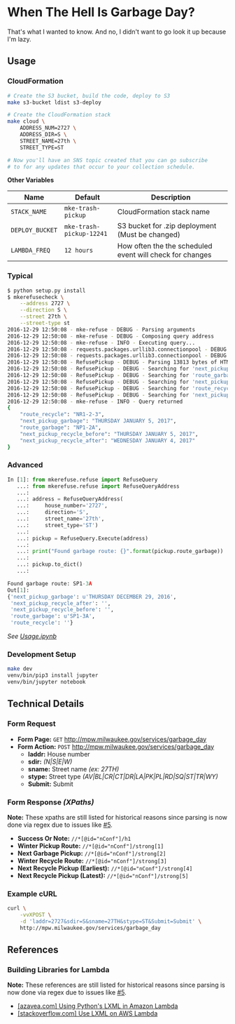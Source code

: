 # When The Hell Is Garbage Day?
That's what I wanted to know.  And no, I didn't want to go look it up because
I'm lazy.

## Usage
### CloudFormation

```sh
# Create the S3 bucket, build the code, deploy to S3
make s3-bucket ldist s3-deploy

# Create the CloudFormation stack
make cloud \
    ADDRESS_NUM=2727 \
    ADDRESS_DIR=S \
    STREET_NAME=27th \
    STREET_TYPE=ST

# Now you'll have an SNS topic created that you can go subscribe
# to for any updates that occur to your collection schedule.
```

**Other Variables**

| Name | Default | Description |
| ---- | ------- | ----------- |
| `STACK_NAME` | `mke-trash-pickup` | CloudFormation stack name |
| `DEPLOY_BUCKET` | `mke-trash-pickup-12241` | S3 bucket for .zip deployment (Must be changed) |
| `LAMBDA_FREQ` | `12 hours` | How often the the scheduled event will check for changes |

### Typical

```sh
$ python setup.py install
$ mkerefusecheck \
    --address 2727 \
    --direction S \
    --street 27th \
    --street-type st
2016-12-29 12:50:08 - mke-refuse - DEBUG - Parsing arguments
2016-12-29 12:50:08 - mke-refuse - DEBUG - Composing query address
2016-12-29 12:50:08 - mke-refuse - INFO - Executing query...
2016-12-29 12:50:08 - requests.packages.urllib3.connectionpool - DEBUG - Starting new HTTP connection (1): mpw.milwaukee.gov
2016-12-29 12:50:08 - requests.packages.urllib3.connectionpool - DEBUG - http://mpw.milwaukee.gov:80 "POST /services/garbage_day HTTP/1.1" 200 None
2016-12-29 12:50:08 - RefusePickup - DEBUG - Parsing 13813 bytes of HTML
2016-12-29 12:50:08 - RefusePickup - DEBUG - Searching for 'next_pickup_garbage' with 'The next garbage collection pickup for this location is: <strong>(?P<value>[^<]+)</strong>'
2016-12-29 12:50:08 - RefusePickup - DEBUG - Searching for 'route_garbage' with 'garbage pickup route for this location is <strong>(?P<value>[^<]+)</strong>'
2016-12-29 12:50:08 - RefusePickup - DEBUG - Searching for 'next_pickup_recycle_before' with 'The next estimated pickup time is between <strong>(?P<after>[^<]+)</strong> and <strong>(?P<value>[^<]+)</strong>'
2016-12-29 12:50:08 - RefusePickup - DEBUG - Searching for 'route_recycle' with 'recycling pickup route for this location is <strong>(?P<value>[^<]+)</strong>'
2016-12-29 12:50:08 - RefusePickup - DEBUG - Searching for 'next_pickup_recycle_after' with 'The next estimated pickup time is between <strong>(?P<value>[^<]+)</strong> and <strong>(?P<before>[^<]+)</strong>'
2016-12-29 12:50:08 - mke-refuse - INFO - Query returned
{
    "route_recycle": "NR1-2-3",
    "next_pickup_garbage": "THURSDAY JANUARY 5, 2017",
    "route_garbage": "NP1-2A",
    "next_pickup_recycle_before": "THURSDAY JANUARY 5, 2017",
    "next_pickup_recycle_after": "WEDNESDAY JANUARY 4, 2017"
}
```

### Advanced

```python
In [1]: from mkerefuse.refuse import RefuseQuery
   ...: from mkerefuse.refuse import RefuseQueryAddress
   ...:
   ...: address = RefuseQueryAddress(
   ...:     house_number='2727',
   ...:     direction='S',
   ...:     street_name='27th',
   ...:     street_type='ST')
   ...:
   ...: pickup = RefuseQuery.Execute(address)
   ...:
   ...: print("Found garbage route: {}".format(pickup.route_garbage))
   ...:
   ...: pickup.to_dict()
   ...:

Found garbage route: SP1-3A
Out[1]:
{'next_pickup_garbage': u'THURSDAY DECEMBER 29, 2016',
 'next_pickup_recycle_after': '',
 'next_pickup_recycle_before': '',
 'route_garbage': u'SP1-3A',
 'route_recycle': ''}
```

*See [Usage.ipynb](Usage.ipynb)*

### Development Setup

```sh
make dev
venv/bin/pip3 install jupyter
venv/bin/jupyter notebook
```

## Technical Details
### Form Request
- **Form Page:** `GET` http://mpw.milwaukee.gov/services/garbage_day
- **Form Action:** `POST` http://mpw.milwaukee.gov/services/garbage_day
  - **laddr:** House number
  - **sdir:** *(N|S|E|W)*
  - **sname:** Street name *(ex: 27TH)*
  - **stype:** Street type *(AV|BL|CR|CT|DR|LA|PK|PL|RD|SQ|ST|TR|WY)*
  - **Submit:** Submit

### Form Response *(XPaths)*
**Note:** These xpaths are still listed for historical reasons since parsing
is now done via regex due to issues like
[#5](https://github.com/tomislacker/python-mke-trash-pickup/issues/5).

- **Success Or Note:** `//*[@id="nConf"]/h1`
- **Winter Pickup Route:** `//*[@id="nConf"]/strong[1]`
- **Next Garbage Pickup:** `//*[@id="nConf"]/strong[2]`
- **Winter Recycle Route:** `//*[@id="nConf"]/strong[3]`
- **Next Recycle Pickup (Earliest):** `//*[@id="nConf"]/strong[4]`
- **Next Recycle Pickup (Latest):** `//*[@id="nConf"]/strong[5]`

### Example cURL

```sh
curl \
    -vvXPOST \
    -d 'laddr=2727&sdir=S&sname=27TH&stype=ST&Submit=Submit' \
    http://mpw.milwaukee.gov/services/garbage_day
```

## References
### Building Libraries for Lambda
**Note:** These references are still listed for historical reasons since
parsing is now done via regex due to issues like
[#5](https://github.com/tomislacker/python-mke-trash-pickup/issues/5).

- [[azavea.com] Using Python's LXML in Amazon Lambda](https://www.azavea.com/blog/2016/06/27/using-python-lxml-amazon-lambda/)
- [[stackoverflow.com] Use LXML on AWS Lambda](http://stackoverflow.com/questions/36387664/use-lxml-on-aws-lambda)
